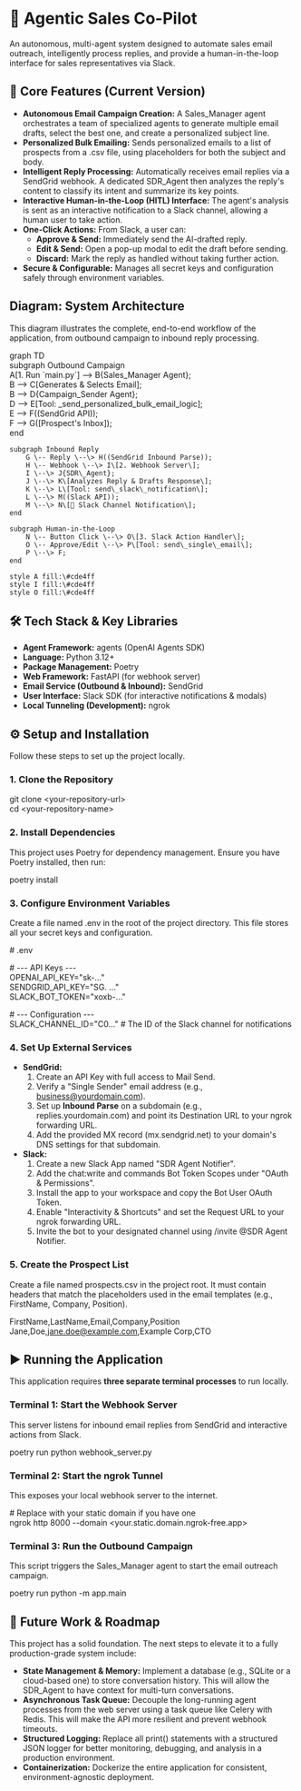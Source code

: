 # **🤖 Agentic Sales Co-Pilot**

An autonomous, multi-agent system designed to automate sales email outreach, intelligently process replies, and provide a human-in-the-loop interface for sales representatives via Slack.

## **🚀 Core Features (Current Version)**

* **Autonomous Email Campaign Creation:** A Sales\_Manager agent orchestrates a team of specialized agents to generate multiple email drafts, select the best one, and create a personalized subject line.  
* **Personalized Bulk Emailing:** Sends personalized emails to a list of prospects from a .csv file, using placeholders for both the subject and body.  
* **Intelligent Reply Processing:** Automatically receives email replies via a SendGrid webhook. A dedicated SDR\_Agent then analyzes the reply's content to classify its intent and summarize its key points.  
* **Interactive Human-in-the-Loop (HITL) Interface:** The agent's analysis is sent as an interactive notification to a Slack channel, allowing a human user to take action.  
* **One-Click Actions:** From Slack, a user can:  
  * **Approve & Send:** Immediately send the AI-drafted reply.  
  * **Edit & Send:** Open a pop-up modal to edit the draft before sending.  
  * **Discard:** Mark the reply as handled without taking further action.  
* **Secure & Configurable:** Manages all secret keys and configuration safely through environment variables.

## **Diagram: System Architecture**

This diagram illustrates the complete, end-to-end workflow of the application, from outbound campaign to inbound reply processing.

graph TD  
    subgraph Outbound Campaign  
        A\[1. Run \`main.py\`\] \--\> B{Sales\_Manager Agent};  
        B \--\> C\[Generates & Selects Email\];  
        B \--\> D{Campaign\_Sender Agent};  
        D \--\> E\[Tool: \_send\_personalized\_bulk\_email\_logic\];  
        E \--\> F((SendGrid API));  
        F \--\> G(\[Prospect's Inbox\]);  
    end

    subgraph Inbound Reply  
        G \-- Reply \--\> H((SendGrid Inbound Parse));  
        H \-- Webhook \--\> I\[2. Webhook Server\];  
        I \--\> J{SDR\_Agent};  
        J \--\> K\[Analyzes Reply & Drafts Response\];  
        K \--\> L\[Tool: send\_slack\_notification\];  
        L \--\> M((Slack API));  
        M \--\> N\[📱 Slack Channel Notification\];  
    end

    subgraph Human-in-the-Loop  
        N \-- Button Click \--\> O\[3. Slack Action Handler\];  
        O \-- Approve/Edit \--\> P\[Tool: send\_single\_email\];  
        P \--\> F;  
    end

    style A fill:\#cde4ff  
    style I fill:\#cde4ff  
    style O fill:\#cde4ff

## **🛠️ Tech Stack & Key Libraries**

* **Agent Framework:** agents (OpenAI Agents SDK)  
* **Language:** Python 3.12+  
* **Package Management:** Poetry  
* **Web Framework:** FastAPI (for webhook server)  
* **Email Service (Outbound & Inbound):** SendGrid  
* **User Interface:** Slack SDK (for interactive notifications & modals)  
* **Local Tunneling (Development):** ngrok

## **⚙️ Setup and Installation**

Follow these steps to set up the project locally.

### **1\. Clone the Repository**

git clone \<your-repository-url\>  
cd \<your-repository-name\>

### **2\. Install Dependencies**

This project uses Poetry for dependency management. Ensure you have Poetry installed, then run:

poetry install

### **3\. Configure Environment Variables**

Create a file named .env in the root of the project directory. This file stores all your secret keys and configuration.

\# .env

\# \--- API Keys \---  
OPENAI\_API\_KEY="sk-..."  
SENDGRID\_API\_KEY="SG. ..."  
SLACK\_BOT\_TOKEN="xoxb-..."

\# \--- Configuration \---  
SLACK\_CHANNEL\_ID="C0..." \# The ID of the Slack channel for notifications

### **4\. Set Up External Services**

* **SendGrid:**  
  1. Create an API Key with full access to Mail Send.  
  2. Verify a "Single Sender" email address (e.g., business@yourdomain.com).  
  3. Set up **Inbound Parse** on a subdomain (e.g., replies.yourdomain.com) and point its Destination URL to your ngrok forwarding URL.  
  4. Add the provided MX record (mx.sendgrid.net) to your domain's DNS settings for that subdomain.  
* **Slack:**  
  1. Create a new Slack App named "SDR Agent Notifier".  
  2. Add the chat:write and commands Bot Token Scopes under "OAuth & Permissions".  
  3. Install the app to your workspace and copy the Bot User OAuth Token.  
  4. Enable "Interactivity & Shortcuts" and set the Request URL to your ngrok forwarding URL.  
  5. Invite the bot to your designated channel using /invite @SDR Agent Notifier.

### **5\. Create the Prospect List**

Create a file named prospects.csv in the project root. It must contain headers that match the placeholders used in the email templates (e.g., FirstName, Company, Position).

FirstName,LastName,Email,Company,Position  
Jane,Doe,jane.doe@example.com,Example Corp,CTO

## **▶️ Running the Application**

This application requires **three separate terminal processes** to run locally.

### **Terminal 1: Start the Webhook Server**

This server listens for inbound email replies from SendGrid and interactive actions from Slack.

poetry run python webhook\_server.py

### **Terminal 2: Start the ngrok Tunnel**

This exposes your local webhook server to the internet.

\# Replace with your static domain if you have one  
ngrok http 8000 \--domain \<your.static.domain.ngrok-free.app\>

### **Terminal 3: Run the Outbound Campaign**

This script triggers the Sales\_Manager agent to start the email outreach campaign.

poetry run python -m app.main

## **🔮 Future Work & Roadmap**

This project has a solid foundation. The next steps to elevate it to a fully production-grade system include:

* **State Management & Memory:** Implement a database (e.g., SQLite or a cloud-based one) to store conversation history. This will allow the SDR\_Agent to have context for multi-turn conversations.  
* **Asynchronous Task Queue:** Decouple the long-running agent processes from the web server using a task queue like Celery with Redis. This will make the API more resilient and prevent webhook timeouts.  
* **Structured Logging:** Replace all print() statements with a structured JSON logger for better monitoring, debugging, and analysis in a production environment.  
* **Containerization:** Dockerize the entire application for consistent, environment-agnostic deployment.